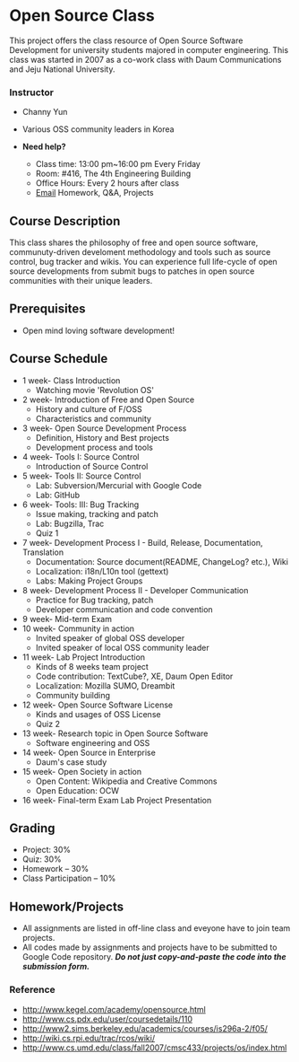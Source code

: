 # Open Source Class

This project offers the class resource of Open Source Software Development for university students majored in computer engineering.  This class was started in 2007 as a co-work class with Daum Communications and Jeju National University.

### Instructor
* Channy Yun
* Various OSS community leaders in Korea

* **Need help?**
   * Class time: 13:00 pm~16:00 pm Every Friday
   * Room: #416, The 4th Engineering Building 
   * Office Hours: Every 2 hours after class
   * [Email](oss2007cjnu@gmail.com) Homework, Q&A, Projects

## Course Description

This class shares the philosophy of free and open source software, communuty-driven develoment methodology and tools such as source control, bug tracker and wikis. You can experience full life-cycle of open source developments from submit bugs to patches in open source communities with their unique leaders. 
 
## Prerequisites

* Open mind loving software development!

## Course Schedule
* 1 week- Class Introduction
   * Watching movie 'Revolution OS' 
* 2 week- Introduction of Free and Open Source
   * History and culture of F/OSS
   * Characteristics and community 
* 3 week- Open Source Development Process
   * Definition, History and Best projects
   * Development process and tools 
* 4 week- Tools I: Source Control
   * Introduction of Source Control 
* 5 week- Tools II: Source Control
   * Lab: Subversion/Mercurial with Google Code
   * Lab: GitHub
* 6 week- Tools: III: Bug Tracking
   * Issue making, tracking and patch
   * Lab: Bugzilla, Trac
   * Quiz 1 
* 7 week- Development Process I - Build, Release, Documentation, Translation
   * Documentation: Source document(README, ChangeLog? etc.), Wiki
   * Localization: i18n/L10n tool (gettext)
   * Labs: Making Project Groups 
* 8 week- Development Process II - Developer Communication
   * Practice for Bug tracking, patch
   * Developer communication and code convention
* 9 week-  Mid-term Exam
* 10 week- Community in action
   * Invited speaker of global OSS developer
   * Invited speaker of local OSS community leader 
* 11 week-  Lab Project Introduction
   * Kinds of 8 weeks team project
   * Code contribution: TextCube?, XE, Daum Open Editor
   * Localization: Mozilla SUMO, Dreambit
   * Community building 
* 12 week- Open Source Software License
   * Kinds and usages of OSS License 
   * Quiz 2 
* 13 week- Research topic in Open Source Software
   * Software engineering and OSS 
* 14 week- Open Source in Enterprise
   * Daum's case study 
* 15 week- Open Society in action
   * Open Content: Wikipedia and Creative Commons
   * Open Education: OCW 
* 16 week- Final-term Exam Lab Project Presentation 

## Grading
* Project: 30%
* Quiz: 30%
* Homework – 30%
* Class Participation – 10%

## Homework/Projects

* All assignments are listed in off-line class and eveyone have to join team projects.
* All codes made by assignments and projects have to be submitted to Google Code repository.
***Do not just copy-and-paste the code into the submission form.***


### Reference
* http://www.kegel.com/academy/opensource.html
* http://www.cs.pdx.edu/user/coursedetails/110
* http://www2.sims.berkeley.edu/academics/courses/is296a-2/f05/
* http://wiki.cs.rpi.edu/trac/rcos/wiki/
* http://www.cs.umd.edu/class/fall2007/cmsc433/projects/os/index.html 
